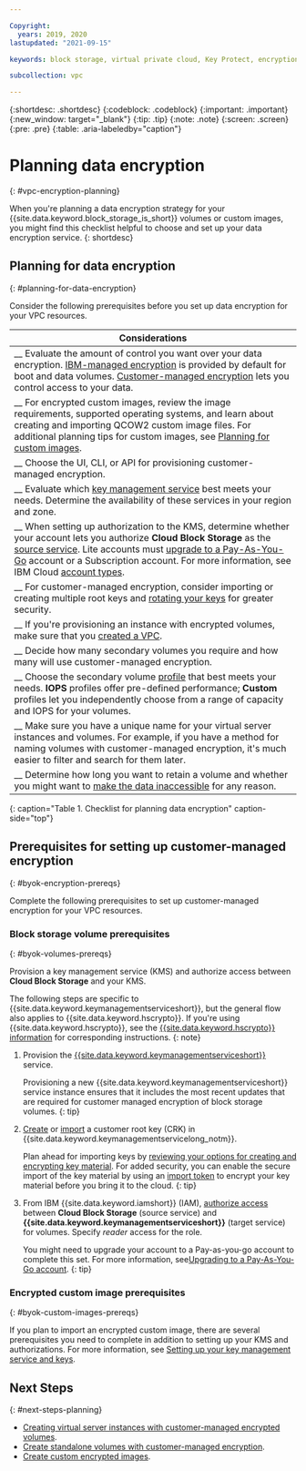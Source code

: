 ```yaml
---

Copyright:
  years: 2019, 2020
lastupdated: "2021-09-15"

keywords: block storage, virtual private cloud, Key Protect, encryption, key management, Hyper Protect Crypto Services, HPCS, volume, data storage, virtual server instance, instance, customer-managed encryption, planning, best practices

subcollection: vpc

---
```


{:shortdesc: .shortdesc}
{:codeblock: .codeblock}
{:important: .important}
{:new_window: target="_blank"}
{:tip: .tip}
{:note: .note}
{:screen: .screen}
{:pre: .pre}
{:table: .aria-labeledby="caption"}


# Planning data encryption
{: #vpc-encryption-planning}

When you're planning a data encryption strategy for your {{site.data.keyword.block_storage_is_short}} volumes or custom images, you might find this checklist helpful to choose and set up your data encryption service.
{: shortdesc}

## Planning for data encryption
{: #planning-for-data-encryption}

Consider the following prerequisites before you set up data encryption for your VPC resources.

|        Considerations|
|-------------------|
|__ Evaluate the amount of control you want over your data encryption. [IBM-managed encryption](/docs/vpc?topic=vpc-vpc-encryption-about#vpc-provider-managed-encryption) is provided by default for boot and data volumes.  [Customer-managed encryption](/docs/vpc?topic=vpc-vpc-encryption-about#vpc-customer-managed-encryption) lets you control access to your data. |
|__ For encrypted custom images, review the image requirements, supported operating systems, and learn about creating and importing QCOW2 custom image files. For additional planning tips for custom images, see [Planning for custom images](/docs/vpc?topic=vpc-planning-custom-images). |
|__ Choose the UI, CLI, or API for provisioning customer-managed encryption. |
|__ Evaluate which [key management service](#byok-encryption-prereqs) best meets your needs. Determine the availability of these services in your region and zone. |
|__ When setting up authorization to the KMS, determine whether your account lets you authorize **Cloud Block Storage** as the [source service](/docs/vpc?topic=vpc-vpc-encryption-planning#byok-volumes-prereqs). Lite accounts must [upgrade to a Pay-As-You-Go](/docs/account?topic=account-upgrading-account#upgrade-paygo) account or a Subscription account. For more information, see IBM Cloud [account types](/docs/account?topic=account-accounts). |
|__ For customer-managed encryption, consider importing or creating multiple root keys and [rotating your keys](/docs/vpc?topic=vpc-vpc-key-rotation) for greater security. |
|__ If you're provisioning an instance with encrypted volumes, make sure that you [created a VPC](/docs/vpc?topic=vpc-getting-started#create-and-configure-vpc). |
|__ Decide how many secondary volumes you require and how many will use customer-managed encryption. |
|__ Choose the secondary volume [profile](/docs/vpc?topic=vpc-block-storage-profiles) that best meets your needs. **IOPS** profiles offer pre-defined performance; **Custom** profiles let you independently choose from a range of capacity and IOPS for your volumes. |
|__ Make sure you have a unique name for your virtual server instances and volumes. For example, if you have a method for naming volumes with customer-managed encryption, it's much easier to filter and search for them later. |
|__ Determine how long you want to retain a volume and whether you might want to [make the data inaccessible](/docs/vpc?topic=vpc-vpc-encryption-managing#instance-byok-inaccessible-data) for any reason. |
{: caption="Table 1. Checklist for planning data encryption" caption-side="top"}

## Prerequisites for setting up customer-managed encryption
{: #byok-encryption-prereqs}

Complete the following prerequisites to set up customer-managed encryption for your VPC resources. 

### Block storage volume prerequisites
{: #byok-volumes-prereqs}

Provision a key management service (KMS) and authorize access between **Cloud Block Storage** and your KMS.

The following steps are specific to {{site.data.keyword.keymanagementserviceshort}}, but the general flow also applies to {{site.data.keyword.hscrypto}}. If you're using {{site.data.keyword.hscrypto}}, see the [{{site.data.keyword.hscrypto}} information](/docs/hs-crypto?topic=hs-crypto-get-started) for corresponding instructions.
{: note}

1. Provision the [{{site.data.keyword.keymanagementserviceshort}}](/docs/key-protect?topic=key-protect-provision) service.
   
   Provisioning a new {{site.data.keyword.keymanagementserviceshort}} service instance ensures that it includes the most recent updates that are required for customer managed encryption of block storage volumes.
   {: tip}
   
2. [Create](/docs/key-protect?topic=key-protect-create-root-keys) or 
[import](/docs/key-protect?topic=key-protect-import-root-keys) a customer root key (CRK) in
{{site.data.keyword.keymanagementservicelong_notm}}.

   Plan ahead for importing keys by [reviewing your options for creating and encrypting key material](/docs/key-protect?topic=key-protect-importing-keys#plan-ahead). For added security, you can enable the secure import of the key material by using an [import token](/docs/key-protect?topic=key-protect-importing-keys#using-import-tokens) to encrypt your key material before you bring it to the cloud.
   {: tip}
   
3. From IBM {{site.data.keyword.iamshort}} (IAM), [authorize access](/docs/account?topic=account-serviceauth#serviceauth) between **Cloud Block Storage** (source service) and **{{site.data.keyword.keymanagementserviceshort}}** (target service) for volumes. Specify _reader_ access for the role.

    You might need to upgrade your account to a Pay-as-you-go account to complete this set. For more information, see[Upgrading to a Pay-As-You-Go account](/docs/account?topic=account-upgrading-account#upgrade-paygo).
    {: tip}

### Encrypted custom image prerequisites
{: #byok-custom-images-prereqs}

If you plan to import an encrypted custom image, there are several prerequisites you need to complete in addition to setting up your KMS and authorizations. For more information, see [Setting up your key management service and keys](/docs/vpc?topic=vpc-create-encrypted-custom-image#kms-prereqs).

## Next Steps
{: #next-steps-planning}

* [Creating virtual server instances with customer-managed encrypted volumes](/docs/vpc?topic=vpc-creating-instances-byok).
* [Create standalone volumes with customer-managed encryption](/docs/vpc?topic=vpc-block-storage-vpc-encryption).
* [Create custom encrypted images](/docs/vpc?topic=vpc-create-encrypted-custom-image).
